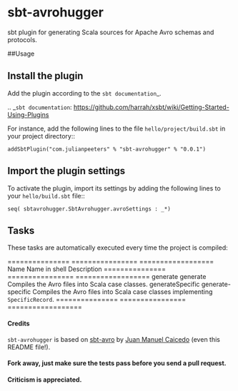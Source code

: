 # sbt-avrohugger
sbt plugin for generating Scala sources for Apache Avro schemas and protocols.

##Usage

Install the plugin
------------------

Add the plugin according to the `sbt documentation`_.

.. _`sbt documentation`: https://github.com/harrah/xsbt/wiki/Getting-Started-Using-Plugins

For instance, add the following lines to the file ``hello/project/build.sbt`` in your
project directory::

    addSbtPlugin("com.julianpeeters" % "sbt-avrohugger" % "0.0.1")


Import the plugin settings
--------------------------

To activate the plugin, import its settings by adding the following lines to 
your ``hello/build.sbt`` file::

    seq( sbtavrohugger.SbtAvrohugger.avroSettings : _*)





Tasks
-----

These tasks are automatically executed every time the project is compiled:

===============     ================    ==================
Name                Name in shell        Description
===============     ================    ==================
generate            generate            Compiles the Avro files into Scala case classes.
generateSpecific    generate-specific   Compiles the Avro files into Scala case classes implementing `SpecificRecord`.
===============     ================    ==================



#### Credits

`sbt-avrohugger` is based on [sbt-avro](https://github.com/cavorite/sbt-avro) by [Juan Manuel Caicedo](http://cavorite.com/) (even this README file!).


#### Fork away, just make sure the tests pass before you send a pull request.

#### Criticism is appreciated.
